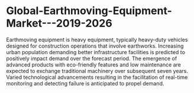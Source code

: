 # Global-Earthmoving-Equipment-Market---2019-2026
Earthmoving equipment is heavy equipment, typically heavy-duty vehicles designed for construction operations that involve earthworks. Increasing urban population demanding better infrastructure facilities is predicted to positively impact demand over the forecast period. The emergence of advanced products with eco-friendly features and low maintenance are expected to exchange traditional machinery over subsequent seven years. Varied technological advancements resulting in the facilitation of real-time monitoring and detecting failure is anticipated to propel demand. 
